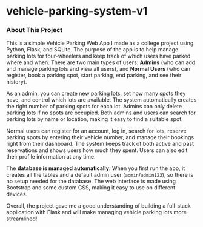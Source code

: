 # vehicle-parking-system-v1

### About This Project

This is a simple Vehicle Parking Web App I made as a college project using Python, Flask, and SQLite. The purpose of the app is to help manage parking lots for four-wheelers and keep track of which users have parked where and when. There are two main types of users: **Admins** (who can add and manage parking lots and view all users), and **Normal Users** (who can register, book a parking spot, start parking, end parking, and see their history).

As an admin, you can create new parking lots, set how many spots they have, and control which lots are available. The system automatically creates the right number of parking spots for each lot. Admins can only delete parking lots if no spots are occupied. Both admins and users can search for parking lots by name or location, making it easy to find a suitable spot.

Normal users can register for an account, log in, search for lots, reserve parking spots by entering their vehicle number, and manage their bookings right from their dashboard. The system keeps track of both active and past reservations and shows users how much they spent. Users can also edit their profile information at any time.

The **database is managed automatically**: When you first run the app, it creates all the tables and a default admin user (`admin`/`admin123`), so there is no setup needed for the database. The web interface is made using Bootstrap and some custom CSS, making it easy to use on different devices.

Overall, the project gave me a good understanding of building a full-stack application with Flask and will make managing vehicle parking lots more streamlined!



